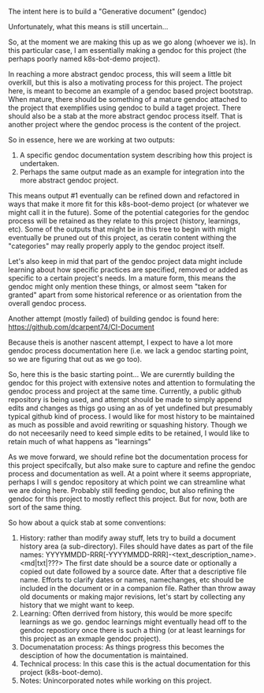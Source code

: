 The intent here is to build a "Generative document" (gendoc)

Unfortunately, what this means is still uncertain...

So, at the moment we are making this up as we go along (whoever we is).
In this particular case, I am essentially making a gendoc for this project (the perhaps poorly named k8s-bot-demo project).

In reaching a more abstract gendoc process, this will seem a little bit overkill, but this is also a motivating process for this project.
The project here, is meant to become an example of a gendoc based project bootstrap.
When mature, there should be something of a mature gendoc attached to the project that exemplifies using gendoc to build a taget project.
There should also be a stab at the more abstract gendoc process itself.  That is another project where the gendoc process is the content of the project.

So in essence, here we are working at two outputs:
1. A specific gendoc documentation system describing how this project is undertaken.
2. Perhaps the same output made as an example for integration into the more abstract gendoc project.

This means output #1 eventually can be refined down and refactored in ways that make it more fit for this k8s-boot-demo project (or whatever we might call it in the future).
Some of the potential categories for the gendoc process will be retained as they relate to this project (history, learnings, etc).
Some of the outputs that might be in this tree to begin with might eventually be pruned out of this project, as ceratin content withing the "categories" may really properly apply to the gendoc project itself.

Let's also keep in mid that part of the gendoc project data might include learning about how specific practices are specified, removed or added as specific to a certain project's needs.
Im a mature form, this means the gendoc might only mention these things, or almost seem "taken for granted" apart from some historical reference or as orientation from the overall gendoc process.

Another attempt (mostly failed) of building gendoc is found here: https://github.com/dcarpent74/CI-Document

Because theis is another nascent attempt, I expect to have a lot more gendoc process documentation here (i.e. we lack a gendoc starting point, so we are figuring that out as we go too).

So, here this is the basic starting point...  We are curerntly building the gendoc for this project with extensive notes and attention to formulating the gendoc process and project at the same time.
Currently, a public github repository is being used, and attempt should be made to simply append edits and changes as thigs go using an as of yet undefined but presumably typical github kind of process.
I would like for most history to be maintained as much as possible and avoid rewriting or squashing history.  Though we do not neceesarily need to keed simple edits to be retained, I would like to retain much of what happens as "learnings"

As we move forward, we should refine bot the documentation process for this project specifcally, but also make sure to capture and refine the gendoc process and documentation as well.
At a point where it seems appropriate, perhaps I will s gendoc repository at which point we can streamline what we are doing here.  Probably still feeding gendoc, but also refining the gendoc for this project to mostly reflect this project.
But for now, both are sort of the same thing.

So how about a quick stab at some conventions:
1. History: rather than modify away stuff, lets try to build a document history area (a sub-directory). Files should have dates as part of the file names: YYYYMMDD-RRR[-YYYYMMDD-RRR]-<text_description_name>.<md|txt|???> The first date should be a source date or optionally a copied out date followed by a source date.  After that a descriptive file name.  Efforts to clarify dates or names, namechanges, etc should be included in the document or in a companion file. Rather than throw away old documents or making major revisions, let's start by collecting any history that we might want to keep.
2. Learning: Often derrived from history, this would be more specifc learnings as we go. gendoc learnings might eventually head off to the gendoc repostiory once there is such a thing (or at least learnings for this project as an exmaple gendoc project).
3. Documenatation process: As things progress this becomes the desciption of how the documentation is maintained.
4. Technical process: In this case this is the actual documentation for this project (k8s-boot-demo).
5. Notes: Unincorporated notes while working on this project.
